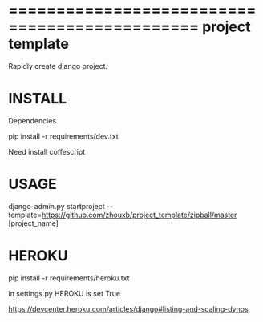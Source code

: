 ==============================================
project template
==============================================

Rapidly create django project.


INSTALL
============

Dependencies

pip install -r requirements/dev.txt

Need install coffescript

USAGE
============

django-admin.py startproject --template=https://github.com/zhouxb/project_template/zipball/master [project_name]


HEROKU
============

pip install -r requirements/heroku.txt

in settings.py HEROKU is set True

https://devcenter.heroku.com/articles/django#listing-and-scaling-dynos


